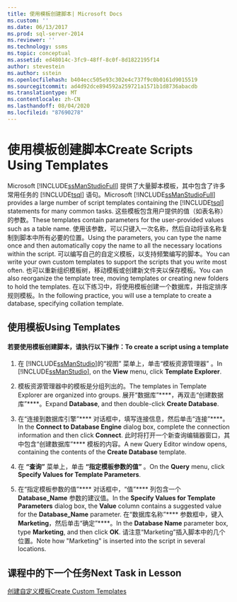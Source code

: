 ```yaml
---
title: 使用模板创建脚本| Microsoft Docs
ms.custom: ''
ms.date: 06/13/2017
ms.prod: sql-server-2014
ms.reviewer: ''
ms.technology: ssms
ms.topic: conceptual
ms.assetid: ed48014c-3fc9-48ff-8c0f-8d1822195f14
author: stevestein
ms.author: sstein
ms.openlocfilehash: b404ecc505e93c302e4c737f9c0b0161d9015519
ms.sourcegitcommit: ad4d92dce894592a259721a1571b1d8736abacdb
ms.translationtype: MT
ms.contentlocale: zh-CN
ms.lasthandoff: 08/04/2020
ms.locfileid: "87690278"
---
```

# <a name="create-scripts-using-templates"></a><span data-ttu-id="f7575-102">使用模板创建脚本</span><span class="sxs-lookup"><span data-stu-id="f7575-102">Create Scripts Using Templates</span></span>
  <span data-ttu-id="f7575-103">Microsoft [!INCLUDE[ssManStudioFull](../../includes/ssmanstudiofull-md.md)] 提供了大量脚本模板，其中包含了许多常用任务的 [!INCLUDE[tsql](../../includes/tsql-md.md)] 语句。</span><span class="sxs-lookup"><span data-stu-id="f7575-103">Microsoft [!INCLUDE[ssManStudioFull](../../includes/ssmanstudiofull-md.md)] provides a large number of script templates containing the [!INCLUDE[tsql](../../includes/tsql-md.md)] statements for many common tasks.</span></span> <span data-ttu-id="f7575-104">这些模板包含用户提供的值（如表名称）的参数。</span><span class="sxs-lookup"><span data-stu-id="f7575-104">These templates contain parameters for the user-provided values such as a table name.</span></span> <span data-ttu-id="f7575-105">使用该参数，可以只键入一次名称，然后自动将该名称复制到脚本中所有必要的位置。</span><span class="sxs-lookup"><span data-stu-id="f7575-105">Using the parameters, you can type the name once and then automatically copy the name to all the necessary locations within the script.</span></span> <span data-ttu-id="f7575-106">可以编写自己的自定义模板，以支持频繁编写的脚本。</span><span class="sxs-lookup"><span data-stu-id="f7575-106">You can write your own custom templates to support the scripts that you write most often.</span></span> <span data-ttu-id="f7575-107">也可以重新组织模板树，移动模板或创建新文件夹以保存模板。</span><span class="sxs-lookup"><span data-stu-id="f7575-107">You can also reorganize the template tree, moving templates or creating new folders to hold the templates.</span></span> <span data-ttu-id="f7575-108">在以下练习中，将使用模板创建一个数据库，并指定排序规则模板。</span><span class="sxs-lookup"><span data-stu-id="f7575-108">In the following practice, you will use a template to create a database, specifying collation template.</span></span>  
  
## <a name="using-templates"></a><span data-ttu-id="f7575-109">使用模板</span><span class="sxs-lookup"><span data-stu-id="f7575-109">Using Templates</span></span>  
  
#### <a name="to-create-a-script-using-a-template"></a><span data-ttu-id="f7575-110">若要使用模板创建脚本，请执行以下操作：</span><span class="sxs-lookup"><span data-stu-id="f7575-110">To create a script using a template</span></span>  
  
1.  <span data-ttu-id="f7575-111">在 [!INCLUDE[ssManStudio](../../includes/ssmanstudio-md.md)]的“视图”  菜单上，单击“模板资源管理器” 。</span><span class="sxs-lookup"><span data-stu-id="f7575-111">In [!INCLUDE[ssManStudio](../../includes/ssmanstudio-md.md)], on the **View** menu, click **Template Explorer**.</span></span>  
  
2.  <span data-ttu-id="f7575-112">模板资源管理器中的模板是分组列出的。</span><span class="sxs-lookup"><span data-stu-id="f7575-112">The templates in Template Explorer are organized into groups.</span></span> <span data-ttu-id="f7575-113">展开“数据库”\*\*\*\*，再双击“创建数据库”\*\*\*\*。</span><span class="sxs-lookup"><span data-stu-id="f7575-113">Expand **Database**, and then double-click **Create Database**.</span></span>  
  
3.  <span data-ttu-id="f7575-114">在“连接到数据库引擎”\*\*\*\* 对话框中，填写连接信息，然后单击“连接”\*\*\*\*。</span><span class="sxs-lookup"><span data-stu-id="f7575-114">In the **Connect to Database Engine** dialog box, complete the connection information and then click **Connect**.</span></span> <span data-ttu-id="f7575-115">此时将打开一个新查询编辑器窗口，其中包含“创建数据库”\*\*\*\* 模板的内容。</span><span class="sxs-lookup"><span data-stu-id="f7575-115">A new Query Editor window opens, containing the contents of the **Create Database** template.</span></span>  
  
4.  <span data-ttu-id="f7575-116">在 **“查询”** 菜单上，单击 **“指定模板参数的值”** 。</span><span class="sxs-lookup"><span data-stu-id="f7575-116">On the **Query** menu, click **Specify Values for Template Parameters**.</span></span>  
  
5.  <span data-ttu-id="f7575-117">在“指定模板参数的值”\*\*\*\* 对话框中，“值”\*\*\*\* 列包含一个 **Database_Name** 参数的建议值。</span><span class="sxs-lookup"><span data-stu-id="f7575-117">In the **Specify Values for Template Parameters** dialog box, the **Value** column contains a suggested value for the **Database_Name** parameter.</span></span> <span data-ttu-id="f7575-118">在“数据库名称”\*\*\*\* 参数框中，键入 **Marketing**，然后单击“确定”\*\*\*\*。</span><span class="sxs-lookup"><span data-stu-id="f7575-118">In the **Database Name** parameter box, type **Marketing**, and then click **OK**.</span></span> <span data-ttu-id="f7575-119">请注意“Marketing”插入脚本中的几个位置。</span><span class="sxs-lookup"><span data-stu-id="f7575-119">Note how "Marketing" is inserted into the script in several locations.</span></span>  
  
## <a name="next-task-in-lesson"></a><span data-ttu-id="f7575-120">课程中的下一个任务</span><span class="sxs-lookup"><span data-stu-id="f7575-120">Next Task in Lesson</span></span>  
 [<span data-ttu-id="f7575-121">创建自定义模板</span><span class="sxs-lookup"><span data-stu-id="f7575-121">Create Custom Templates</span></span>](lesson-3-2-create-custom-templates.md)  
  
  
